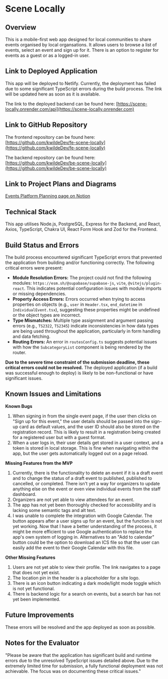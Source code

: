 # Scene Locally

## Overview

This is a mobile-first web app designed for local communities to share events organised by local organsations. It allows users to browse a list of events, select an event and sign up for it. There is an option to register for events as a guest or as a logged-in user.

## Link to Deployed Application

This app will be deployed to Netlify. Currently, the deployment has failed due to some significant TypeScript errors during the build process.
The link will be updated here as soon as it is available.

The link to the deployed backend can be found here:
[https://scene-locally.onrender.com/api](https://scene-locally.onrender.com)

## Link to GitHub Repository

The frontend repository can be found here:
[https://github.com/kwildeDev/fe-scene-locally](https://github.com/kwildeDev/fe-scene-locally)

The backend repository can be found here:
[https://github.com/kwildeDev/be-scene-locally](https://github.com/kwildeDev/be-scene-locally)

## Link to Project Plans and Diagrams

[Events Platform Planning page on Notion](https://intelligent-violin-296.notion.site/ebd/1ebd5a94b8fe80d2a9ccdbd91ffd2c34)

## Technical Stack

This app utilises Node.js, PostgreSQL, Express for the Backend, and React, Axios, TypeScript, Chakra UI, React Form Hook and Zod for the Frontend.

## Build Status and Errors

The build process encountered significant TypeScript errors that prevented the application from building and/or functioning correctly. The following critical errors were present:

* **Module Resolution Errors:** The project could not find the following modules: `https://esm.sh/@supabase/supabase-js`, `vite`, `@vitejs/plugin-react`. This indicates potential configuration issues with module imports or missing dependencies.
* **Property Access Errors:** Errors occurred when trying to access properties on objects (e.g., `user` in `Header.tsx`, `end_datetime` in `IndividualEvent.tsx`), suggesting these properties might be undefined or the object types are incorrect.
* **Type Mismatches:** Multiple type assignment and argument passing errors (e.g., `TS2322`, `TS2345`) indicate inconsistencies in how data types are being used throughout the application, particularly in form handling and data fetching.
* **Routing Errors:** An error in `routesConfig.ts` suggests potential issues with how the `SubcategoryList` component is being rendered by the router.

**Due to the severe time constraint of the submission deadline, these critical errors could not be resolved.** The deployed application (if a build was successful enough to deploy) is likely to be non-functional or have significant issues.

## Known Issues and Limitations

**Known Bugs**

1.  When signing in from the single event page, if the user then clicks on "Sign up for this event," the user details should be passed into the sign-up card as default values, and the user ID should also be stored on the registration record. This is likely to result in a registration being created for a registered user but with a guest format.
2.  When a user logs in, their user details get stored in a user context, and a token is stored in local storage. This is fine when navigating within the app, but the user gets automatically logged out on a page reload.

**Missing Features from the MVP**

1.  Currently, there is the functionality to delete an event if it is a draft event and to change the status of a draft event to published, published to cancelled, or completed. There isn't yet a way for organizers to update anything else on the event or even view individual events from the staff dashboard.
2.  Organizers are not yet able to view attendees for an event.
3.  The app has not yet been thoroughly checked for accessibility and is lacking some semantic tags and alt text.
4.  I was unable to complete the integration with Google Calendar. The button appears after a user signs up for an event, but the function is not yet working. Now that I have a better understanding of the process, it might be more efficient to use Google authentication to replace the app's own system of logging in. Alternatives to an "Add to calendar" button could be the option to download an ICS file so that the user can easily add the event to their Google Calendar with this file.

**Other Missing Features**

1.  Users are not yet able to view their profile. The link navigates to a page that does not yet exist.
2.  The location pin in the header is a placeholder for a site logo.
3.  There is an icon button indicating a dark mode/light mode toggle which is not yet functional.
4.  There is backend logic for a search on events, but a search bar has not yet been implemented.

## Future Improvements

These errors will be resolved and the app deployed as soon as possible.

## Notes for the Evaluator

"Please be aware that the application has significant build and runtime errors due to the unresolved TypeScript issues detailed above. Due to the extremely limited time for submission, a fully functional deployment was not achievable. The focus was on documenting these critical issues."
